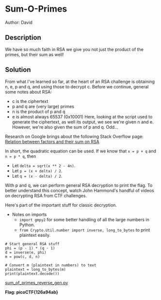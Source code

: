 # Sum-O-Primes

Author: David

## Description

We have so much faith in RSA we give you not just the product of the primes, but their sum as well!

## Solution

From what I've learned so far, at the heart of an RSA challenge is obtaining n, e, p and q, and using those to decrypt c.
Before we continue, general some notes about RSA:
* c is the ciphertext
* p and q are (very large) primes
* n is the product of p and q
* e is almost always 65537 (0x10001) 
Here, looking at the script used to generate the ciphertext, as well its output, we see we're given n and e. However, we're also given the sum of p and q. Odd...

Research on Google brings about the following Stack Overflow page: 
[Relation between factors and their sum on RSA](https://crypto.stackexchange.com/questions/87308/relation-between-factors-and-their-sum-on-rsa)

In short, the quadratic equation can be used. If we know that `x = p + q` and `n = p * q`, then
* Let `delta = sqrt(x ** 2 - 4n)`.
* Let `p = (x + delta) / 2`.
* Let `q = (x - delta) / 2`.

With p and q, we can perform general RSA decryption to print the flag. To better understand this concept, watch John Hammond's handful of videos on decrypting RSA from CTF challenges.

Here's part of the important stuff for classic decryption.

* Notes on imports
    * `import gmpy2` for some better handling of all the large numbers in Python.
    * `from Crypto.Util.number import inverse, long_to_bytes` to print plaintext easily.

```
# Start general RSA stuff
phi = (p - 1) * (q - 1)
d = inverse(e, phi)
m = pow(c, d, n)

# Convert m (plaintext in numbers) to text
plaintext = long_to_bytes(m)
print(plaintext.decode())
```
[sum_of_primes_reverse_gen.py](scripts/sum_of_primes_reverse_gen.py)

**Flag: picoCTF{126a94ab}**
